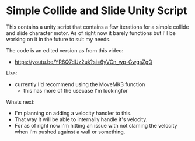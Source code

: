# Simple Collide and Slide Unity Script

This contains a unity script that contains a few iterations for a simple collide and slide character motor. 
As of right now it barely functions but I'll be working on it in the future to suit my needs.

The code is an edited version as from this video:
- https://youtu.be/YR6Q7dUz2uk?si=6yVCn_wp-GwgsZgQ


Use:
- currently I'd recommend using the MoveMK3 function
  - this has more of the usecase I'm lookingfor 

Whats next:
- I'm planning on adding a velocity handler to this.
- That way it will be able to internally handle it's velocity.
- For as of right now I'm hitting an issue with not claming the velocity when I'm pushed against a wall or something.
